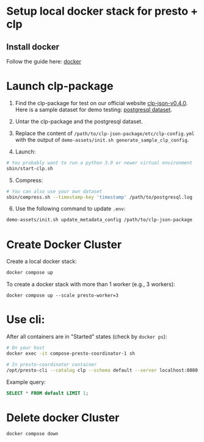 # Setup local docker stack for presto + clp

## Install docker

Follow the guide here: [docker]

# Launch clp-package

1. Find the clp-package for test on our official website [clp-json-v0.4.0]. Here is a sample dataset for demo testing: [postgresql dataset].

2. Untar the clp-package and the postgresql dataset.

3. Replace the content of `/path/to/clp-json-package/etc/clp-config.yml` with the output of `demo-assets/init.sh generate_sample_clp_config`.

4. Launch:

```bash
# You probably want to run a python 3.9 or newer virtual environment
sbin/start-clp.sh
```

5. Compress:

```bash
# You can also use your own dataset
sbin/compress.sh --timestamp-key 'timestamp' /path/to/postgresql.log
```

6. Use the following command to update `.env`:

```bash
demo-assets/init.sh update_metadata_config /path/to/clp-json-package
```

# Create Docker Cluster

Create a local docker stack:

```bash
docker compose up
```

To create a docker stack with more than 1 worker (e.g., 3 workers):
```
docker compose up --scale presto-worker=3
```

# Use cli:

After all containers are in "Started" states (check by `docker ps`):

```bash
# On your host
docker exec -it compose-presto-coordinator-1 sh

# In presto-coordinator container
/opt/presto-cli --catalog clp --schema default --server localhost:8080
```

Example query:
```sql
SELECT * FROM default LIMIT 1;
```

# Delete docker Cluster

```bash
docker compose down
```



[clp-json-v0.4.0]: https://github.com/y-scope/clp/releases/tag/v0.4.0
[docker]: https://docs.docker.com/engine/install
[postgresql dataset]: https://zenodo.org/records/10516402

